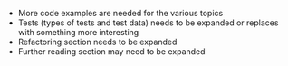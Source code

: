 * More code examples are needed for the various topics
* Tests (types of tests and test data) needs to be expanded or replaces with something more interesting
* Refactoring section needs to be expanded
* Further reading section may need to be expanded
